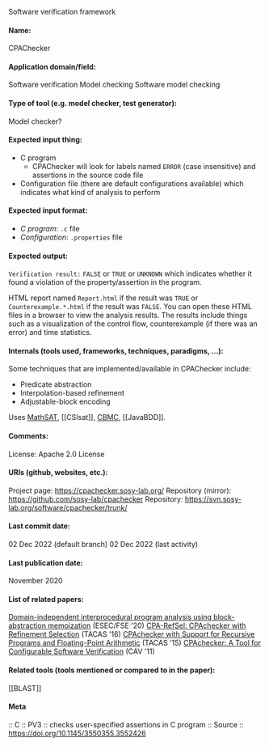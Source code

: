 Software verification framework

#### Name:
CPAChecker

#### Application domain/field:
Software verification
Model checking
Software model checking

#### Type of tool (e.g. model checker, test generator):
Model checker?

#### Expected input thing:
- C program
	- CPAChecker will look for labels named `ERROR` (case insensitive) and assertions in the source code file
- Configuration file (there are default configurations available) which indicates what kind of analysis to perform

#### Expected input format:
- *C program*: `.c` file
- *Configuration*: `.properties` file

#### Expected output:
`Verification result:` `FALSE` or `TRUE` or `UNKNOWN` which indicates whether it found a violation of the property/assertion in the program.

HTML report named `Report.html` if the result was `TRUE` or `Counterexample.*.html` if the result was `FALSE`.  You can open these HTML files in a browser to view the analysis results.
The results include things such as a visualization of the control flow, counterexample (if there was an error) and time statistics.

#### Internals (tools used, frameworks, techniques, paradigms, ...):
Some techniques that are implemented/available in CPAChecker include:
- Predicate abstraction
- Interpolation-based refinement
- Adjustable-block encoding

Uses [MathSAT](../Solvers/SMT/MathSAT.md), [[CSIsat]], [CBMC](CBMC.md), [[JavaBDD]].

#### Comments:
License: Apache 2.0 License

#### URIs (github, websites, etc.):
Project page: https://cpachecker.sosy-lab.org/
Repository (mirror): https://github.com/sosy-lab/cpachecker
Repository: https://svn.sosy-lab.org/software/cpachecker/trunk/

#### Last commit date:
02 Dec 2022 (default branch)
02 Dec 2022 (last activity)

#### Last publication date:
November 2020

#### List of related papers:
[Domain-independent interprocedural program analysis using block-abstraction memoization](https://doi.org/10.1145/3368089.3409718) (ESEC/FSE '20)
[CPA-RefSel: CPAchecker with Refinement Selection](https://doi.org/10.1007/978-3-662-49674-9_59) (TACAS '16)
[CPAchecker with Support for Recursive Programs and Floating-Point Arithmetic](https://doi.org/10.1007/978-3-662-46681-0_34) (TACAS '15)
[CPAchecker: A Tool for Configurable Software Verification](https://doi.org/10.1007/978-3-642-22110-1_16) (CAV '11)

#### Related tools (tools mentioned or compared to in the paper):
[[BLAST]]

#### Meta
:: C
:: PV3 :: checks user-specified assertions in C program
:: Source :: https://doi.org/10.1145/3550355.3552426
